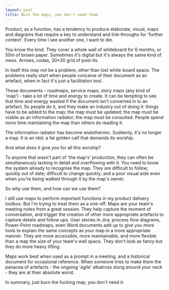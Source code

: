 ```yaml
---
layout: post
title: Burn the maps, you don't need them
---
```

Product, as a function, has a tendency to produce elaborate, visual, maps and diagrams that require a key to understand and link-throughs for 'further context'. Every time I see another one, I want to die.

<!--more-->

You know the kind. They cover a whole wall of whiteboard for 6 months, or 50m of brown paper. Sometimes it's digital but it's always the same kind of mess. Arrows, codas, 30*30 grid of post-its.

In itself this may not be a problem, other than lost white-board space. The problems really start when people conceive of their document as an artefact, when in fact it's just a facilitation tool.

These documents - roadmaps, service maps, story maps (any kind of 'map') - take a lot of time and energy to create. It can be tempting to see that time and energy wasted if the document isn't converted in to an artefact. So people do it, and they make an industry out of doing it: things have to be added to the map; the map must be updated; the map must be visible as an information radiator; the map must be consulted. People spend more time maintaining the map than others do reading it.

The information radiator has become endothermic. Suddenly, it's no longer a map. It is an idol; a fat golden calf that demands its worship.

And what does it give you for all this worship?

To anyone that wasn't part of 'the map's' production, they can often be simultaneously lacking in detail and overflowing with it. You need to know the system already to recognise the map. They are difficult to follow; quickly out of date; difficult to change quickly; and a poor visual aide even when you're being walked through it by the map's owner.

So why use them, and how can we use them?

I still use maps to perform important functions in my product delivery toolbox. But I'm trying to treat them as a one-off. Maps are your team's meeting notes from a great session. They help capture the moment of conversation, and trigger the creation of other more appropriate artefacts to capture details and follow ups. User stories in Jira, process flow diagrams, Power-Point roadmaps, even Word documents add up to give you more tools to explain the same concepts as your map in a more appropriate manner. They are more accessible, more maintainable, and more flexible than a map the size of your team's wall space. They don't look as fancy but they do more heavy lifting.

Maps work best when used as a prompt in a meeting, and a historical document for occasional reference. When someone tries to make them the panacea of artefacts - the ongoing 'agile' albatross slung around your neck - they are at their absolute worst.

In summary, just burn the fucking map, you don't need it.
